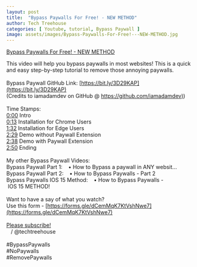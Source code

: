 ```yaml
---
layout: post
title:  "Bypass Paywalls For Free! - NEW METHOD"
author: Tech Treehouse
categories: [ Youtube, tutorial, Bypass Paywall ]
image: assets/images/Bypass-Paywalls-For-Free!---NEW-METHOD.jpg
---
```


[Bypass Paywalls For Free! - NEW METHOD](https://youtube.com/watch?v=rxpFcCvf_zg)

This video will help you bypass paywalls in most websites! This is a quick and easy step-by-step tutorial to remove those annoying paywalls. <br><br>Bypass Paywall GitHub Link: [https://bit.ly/3D29KAP](https://bit.ly/3D29KAP)<br>(Credits to iamadamdev on GitHub @ [https://github.com/iamadamdev)](https://github.com/iamadamdev))<br><br>Time Stamps:<br>[0:00](https://youtube.com/watch?v=rxpFcCvf_zg&t=0) Intro<br>[0:13](https://youtube.com/watch?v=rxpFcCvf_zg&t=13) Installation for Chrome Users<br>[1:32](https://youtube.com/watch?v=rxpFcCvf_zg&t=92) Installation for Edge Users<br>[2:29](https://youtube.com/watch?v=rxpFcCvf_zg&t=149) Demo without Paywall Extension<br>[2:38](https://youtube.com/watch?v=rxpFcCvf_zg&t=158) Demo with Paywall Extension<br>[2:50](https://youtube.com/watch?v=rxpFcCvf_zg&t=170) Ending<br><br>My other Bypass Paywall Videos:<br>Bypass Paywall Part 1:    • How to Bypass a paywall in ANY websit...  <br>Bypass Paywall Part 2:    • How to Bypass Paywalls - Part 2  <br>Bypass Paywalls IOS 15 Method:    • How to Bypass Paywalls - IOS 15 METHOD!  <br><br>Want to have a say of what you watch?<br>Use this form - [https://forms.gle/dCemMqK7KtVshNwe7](https://forms.gle/dCemMqK7KtVshNwe7)<br><br>[Please subscribe!](https://youtube.com/techtreehouse/?sub_confirmation=1)<br>   / @techtreehouse  <br><br>#BypassPaywalls<br>#NoPaywalls<br>#RemovePaywalls
